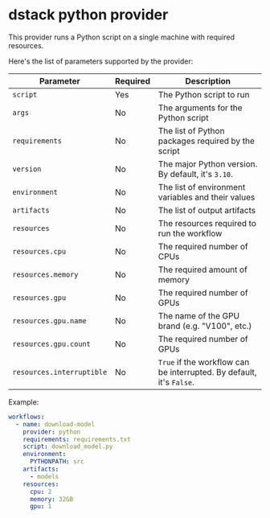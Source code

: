 # dstack python provider

This provider runs a Python script on a single machine with required resources.

Here's the list of parameters supported by the provider:

| Parameter                 | Required | Description                                                          |
|---------------------------|----------|----------------------------------------------------------------------|
| `script`                  | Yes      | The Python script to run                                             |
| `args`                    | No       | The arguments for the Python script                                  |
| `requirements`            | No       | The list of Python packages required by the script                   |
| `version`                 | No       | The major Python version. By default, it's `3.10`.                   |
| `environment`             | No       | The list of environment variables and their values                   |
| `artifacts`               | No       | The list of output artifacts                                         |
| `resources`               | No       | The resources required to run the workflow                           |
| `resources.cpu`           | No       | The required number of CPUs                                          |
| `resources.memory`        | No       | The required amount of memory                                        |
| `resources.gpu`           | No       | The required number of GPUs                                          |
| `resources.gpu.name`      | No       | The name of the GPU brand (e.g. "V100", etc.)                        |
| `resources.gpu.count`     | No       | The required number of GPUs                                          |
| `resources.interruptible` | No       | `True` if the workflow can be interrupted. By default, it's `False`. |

Example:

```yaml
workflows:
  - name: download-model  
    provider: python
    requirements: requirements.txt
    script: download_model.py
    environment:
      PYTHONPATH: src
    artifacts:
      - models
    resources:
      cpu: 2
      memory: 32GB
      gpu: 1
```